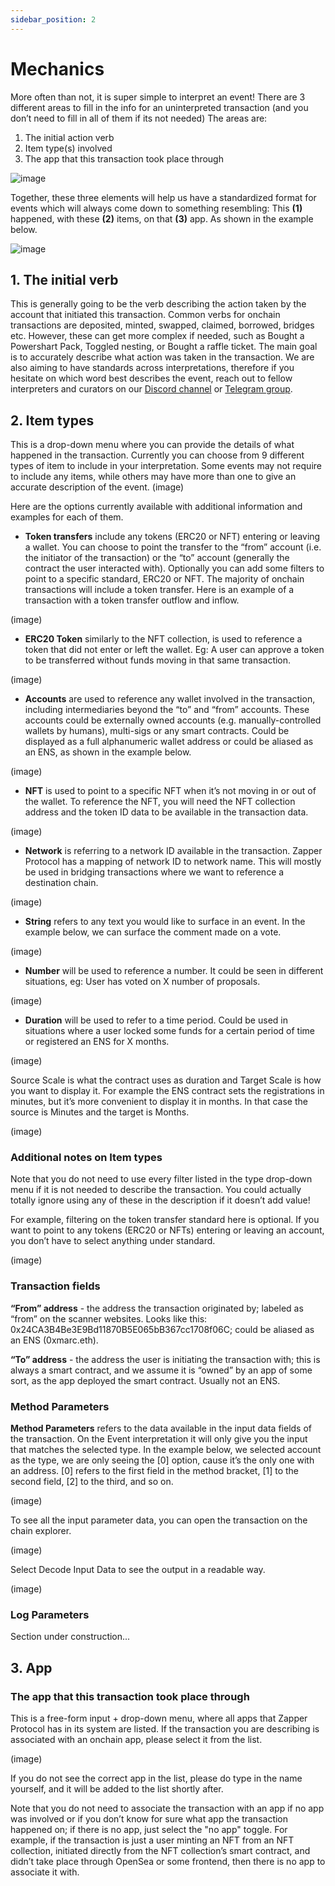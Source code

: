 ```yaml
---
sidebar_position: 2
---
```


# Mechanics
More often than not, it is super simple to interpret an event! There are 3 different areas to fill in the info for an uninterpreted transaction (and you don’t need to fill in all of them if its not needed)
The areas are:
1. The initial action verb
2. Item type(s) involved
3. The app that this transaction took place through

![image](https://github.com/Zapper-fi/protocol/assets/169290434/cb44b8f1-534e-4f44-bd09-9878a37ec036)

Together, these three elements will help us have a standardized format for events which will always come down to something resembling: This **(1)** happened, with these **(2)** items, on that **(3)** app. As shown in the example below. 

![image](https://github.com/Zapper-fi/protocol/assets/169290434/d089b9bd-1e3a-4e40-a8cd-9dcc189865b0)


## 1. The initial verb​

This is generally going to be the verb describing the action taken by the account that initiated this transaction. Common verbs for onchain transactions are deposited, minted, swapped, claimed, borrowed, bridges etc. However, these can get more complex if needed, such as Bought a Powershart Pack, Toggled nesting, or Bought a raffle ticket. The main goal is to accurately describe what action was taken in the transaction. We are also aiming to have standards across interpretations, therefore if you hesitate on which word best describes the event, reach out to fellow interpreters and curators on our [Discord channel](https://zapper.xyz/discord) or [Telegram group](https://t.me/+mAVxPRsA7bE3ZDkx). 

## 2. Item types

This is a drop-down menu where you can provide the details of what happened in the transaction. Currently you can choose from 9 different types of item to include in your interpretation. Some events may not require to include any items, while others may have more than one to give an accurate description of the event. 
(image)

Here are the options currently available with additional information and examples for each of them. 
- **Token transfers** include any tokens (ERC20 or NFT) entering or leaving a wallet. You can choose to point the transfer to the “from” account (i.e. the initiator of the transaction) or the “to” account (generally the contract the user interacted with). 
Optionally you can add some filters to point to a specific standard, ERC20 or NFT.
The majority of onchain transactions will include a token transfer.
Here is an example of a transaction with a token transfer outflow and inflow.

(image)

- **ERC20 Token** similarly to the NFT collection, is used to reference a token that did not enter or left the wallet. Eg: A user can approve a token to be transferred without funds moving in that same transaction.
  
(image)

- **Accounts** are used to reference any wallet involved in the transaction, including intermediaries beyond the “to” and “from” accounts. These accounts could be externally owned accounts (e.g. manually-controlled wallets by humans), multi-sigs or any smart contracts. Could be displayed as a full alphanumeric wallet address or could be aliased as an ENS, as shown in the example below.
  
(image)

- **NFT** is used to point to a specific NFT when it’s not moving in or out of the wallet. To reference the NFT, you will need the NFT collection address and the token ID data to be available in the transaction data.
  
(image)

- **Network** is referring to a network ID available in the transaction. Zapper Protocol has a mapping of network ID to network name. This will mostly be used in bridging transactions where we want to reference a destination chain.
  
(image)

- **String** refers to any text you would like to surface in an event. In the example below, we can surface the comment made on a vote.
  
(image)

- **Number** will be used to reference a number. It could be seen in different situations, eg: User has voted on X number of proposals.
  
(image)

- **Duration** will be used to refer to a time period. Could be used in situations where a user locked some funds for a certain period of time or registered an ENS for X months.
  
(image)

Source Scale is what the contract uses as duration and Target Scale is how you want to display it. For example the ENS contract sets the registrations in minutes, but it’s more convenient to display it in months. In that case the source is Minutes and the target is Months.

(image)

### Additional notes on Item types
Note that you do not need to use every filter listed in the type drop-down menu if it is not needed to describe the transaction. You could actually totally ignore using any of these in the description if it doesn’t add value! 

For example, filtering on the token transfer standard here is optional. If you want to point to any tokens (ERC20 or NFTs) entering or leaving an account, you don’t have to select anything under standard.

(image)

### Transaction fields
**“From” address** - the address the transaction originated by; labeled as “from” on the scanner websites. Looks like this: 0x24CA3B4Be3E9Bd11870B5E065bB367cc1708f06C; could be aliased as an ENS (0xmarc.eth). 

**“To” address** - the address the user is initiating the transaction with; this is always a smart contract, and we assume it is “owned” by an app of some sort, as the app deployed the smart contract. Usually not an ENS.

### Method Parameters
**Method Parameters** refers to the data available in the input data fields of the transaction. On the Event interpretation it will only give you the input that matches the selected type. 
In the example below, we selected account as the type, we are only seeing the [0] option, cause it’s the only one with an address. [0] refers to the first field in the method bracket, [1] to the second field, [2] to the third, and so on.

(image)

To see all the input parameter data, you can open the transaction on the chain explorer. 

(image)

Select Decode Input Data to see the output in a readable way.

(image)

### Log Parameters

Section under construction... 

## 3. App

### The app that this transaction took place through​
This is a free-form input + drop-down menu, where all apps that Zapper Protocol has in its system are listed. If the transaction you are describing is associated with an onchain app, please select it from the list.

(image)

If you do not see the correct app in the list, please do type in the name yourself, and it will be added to the list shortly after.

Note that you do not need to associate the transaction with an app if no app was involved or if you don’t know for sure what app the transaction happened on; if there is no app, just select the "no app" toggle. For example, if the transaction is just a user minting an NFT from an NFT collection, initiated directly from the NFT collection’s smart contract, and didn’t take place through OpenSea or some frontend, then there is no app to associate it with.
